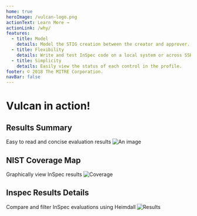 ```yaml
---
home: true
heroImage: /vulcan-logo.png
actionText: Learn More →
actionLink: /why/
features:
  - title: Model
    details: Model the STIG creation between the creator and approver.
  - title: Flexibility
    details: Write and test InSpec code on a local system or across SSH, AWS, and Docker.
  - title: Simplicity
    details: Easily view the status of each control in the profile.
footer: © 2018 The MITRE Corporation.
navBar: false
---
```


# Vulcan in action!

## Results Summary

Easy to read and concise evaluation results
![An image](/Results_summary.png)

## NIST Coverage Map

Graphically view InSpec results
![Coverage](/Nist_coverage.png)

## Inspec Results Details

Compare and filter InSpec evaluations using Heimdall
![Results](/Results_List.png)
